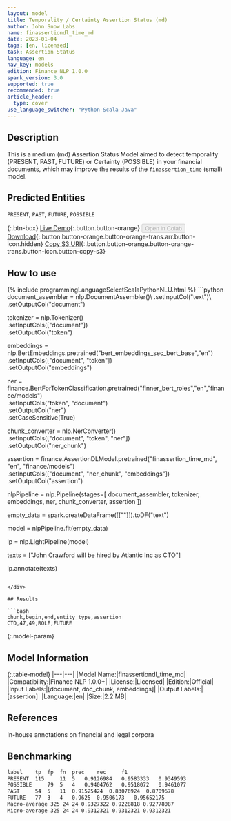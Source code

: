 ```yaml
---
layout: model
title: Temporality / Certainty Assertion Status (md)
author: John Snow Labs
name: finassertiondl_time_md
date: 2023-01-04
tags: [en, licensed]
task: Assertion Status
language: en
nav_key: models
edition: Finance NLP 1.0.0
spark_version: 3.0
supported: true
recommended: true
article_header:
  type: cover
use_language_switcher: "Python-Scala-Java"
---
```


## Description

This is a medium (md) Assertion Status Model aimed to detect temporality (PRESENT, PAST, FUTURE) or Certainty (POSSIBLE) in your financial documents, which may improve the results of the `finassertion_time` (small) model.

## Predicted Entities

`PRESENT`, `PAST`, `FUTURE`, `POSSIBLE`

{:.btn-box}
[Live Demo](https://demo.johnsnowlabs.com/finance/FINASSERTION_TEMPORALITY){:.button.button-orange}
<button class="button button-orange" disabled>Open in Colab</button>
[Download](https://s3.amazonaws.com/auxdata.johnsnowlabs.com/finance/models/finassertiondl_time_md_en_1.0.0_3.0_1672844660896.zip){:.button.button-orange.button-orange-trans.arr.button-icon.hidden}
[Copy S3 URI](s3://auxdata.johnsnowlabs.com/finance/models/finassertiondl_time_md_en_1.0.0_3.0_1672844660896.zip){:.button.button-orange.button-orange-trans.button-icon.button-copy-s3}

## How to use



<div class="tabs-box" markdown="1">
{% include programmingLanguageSelectScalaPythonNLU.html %}
```python
document_assembler = nlp.DocumentAssembler()\
    .setInputCol("text")\
    .setOutputCol("document")

tokenizer = nlp.Tokenizer()\
    .setInputCols(["document"])\
    .setOutputCol("token")

embeddings = nlp.BertEmbeddings.pretrained("bert_embeddings_sec_bert_base","en") \
    .setInputCols(["document", "token"]) \
    .setOutputCol("embeddings")

ner = finance.BertForTokenClassification.pretrained("finner_bert_roles","en","finance/models")\
  .setInputCols("token", "document")\
  .setOutputCol("ner")\
  .setCaseSensitive(True)  

chunk_converter = nlp.NerConverter() \
    .setInputCols(["document", "token", "ner"]) \
    .setOutputCol("ner_chunk")

assertion = finance.AssertionDLModel.pretrained("finassertion_time_md", "en", "finance/models")\
    .setInputCols(["document", "ner_chunk", "embeddings"]) \
    .setOutputCol("assertion")
    
nlpPipeline = nlp.Pipeline(stages=[
    document_assembler, 
    tokenizer,
    embeddings,
    ner,
    chunk_converter,
    assertion
    ])

empty_data = spark.createDataFrame([[""]]).toDF("text")

model = nlpPipeline.fit(empty_data)

lp = nlp.LightPipeline(model)

texts = ["John Crawford will be hired by Atlantic Inc as CTO"]

lp.annotate(texts)
```

</div>

## Results

```bash
chunk,begin,end,entity_type,assertion
CTO,47,49,ROLE,FUTURE
```

{:.model-param}
## Model Information

{:.table-model}
|---|---|
|Model Name:|finassertiondl_time_md|
|Compatibility:|Finance NLP 1.0.0+|
|License:|Licensed|
|Edition:|Official|
|Input Labels:|[document, doc_chunk, embeddings]|
|Output Labels:|[assertion]|
|Language:|en|
|Size:|2.2 MB|

## References

In-house annotations on financial and legal corpora

## Benchmarking

```bash
label	 tp	 fp	 fn	 prec	 rec	 f1
PRESENT	 115	 11	 5	 0.9126984	 0.9583333	 0.9349593
POSSIBLE	 79	 5	 4	 0.9404762	 0.9518072	 0.9461077
PAST	 54	 5	 11	 0.91525424	 0.83076924	 0.8709678
FUTURE	 77	 3	 4	 0.9625	 0.9506173	 0.95652175
Macro-average 325 24 24 0.9327322 0.9228818 0.92778087
Micro-average 325 24 24 0.9312321 0.9312321 0.9312321
```